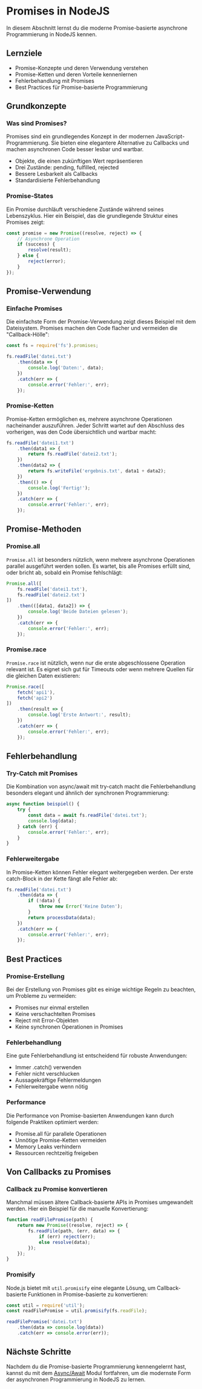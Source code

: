 # Promises in NodeJS

In diesem Abschnitt lernst du die moderne Promise-basierte asynchrone Programmierung in NodeJS kennen.

## Lernziele

- Promise-Konzepte und deren Verwendung verstehen
- Promise-Ketten und deren Vorteile kennenlernen
- Fehlerbehandlung mit Promises
- Best Practices für Promise-basierte Programmierung

## Grundkonzepte

### Was sind Promises?
Promises sind ein grundlegendes Konzept in der modernen JavaScript-Programmierung. Sie bieten eine elegantere Alternative zu Callbacks und machen asynchronen Code besser lesbar und wartbar.

- Objekte, die einen zukünftigen Wert repräsentieren
- Drei Zustände: pending, fulfilled, rejected
- Bessere Lesbarkeit als Callbacks
- Standardisierte Fehlerbehandlung

### Promise-States
Ein Promise durchläuft verschiedene Zustände während seines Lebenszyklus. Hier ein Beispiel, das die grundlegende Struktur eines Promises zeigt:

```javascript
const promise = new Promise((resolve, reject) => {
    // Asynchrone Operation
    if (success) {
        resolve(result);
    } else {
        reject(error);
    }
});
```

## Promise-Verwendung

### Einfache Promises
Die einfachste Form der Promise-Verwendung zeigt dieses Beispiel mit dem Dateisystem. Promises machen den Code flacher und vermeiden die "Callback-Hölle":

```javascript
const fs = require('fs').promises;

fs.readFile('datei.txt')
    .then(data => {
        console.log('Daten:', data);
    })
    .catch(err => {
        console.error('Fehler:', err);
    });
```

### Promise-Ketten
Promise-Ketten ermöglichen es, mehrere asynchrone Operationen nacheinander auszuführen. Jeder Schritt wartet auf den Abschluss des vorherigen, was den Code übersichtlich und wartbar macht:

```javascript
fs.readFile('datei1.txt')
    .then(data1 => {
        return fs.readFile('datei2.txt');
    })
    .then(data2 => {
        return fs.writeFile('ergebnis.txt', data1 + data2);
    })
    .then(() => {
        console.log('Fertig!');
    })
    .catch(err => {
        console.error('Fehler:', err);
    });
```

## Promise-Methoden

### Promise.all
`Promise.all` ist besonders nützlich, wenn mehrere asynchrone Operationen parallel ausgeführt werden sollen. Es wartet, bis alle Promises erfüllt sind, oder bricht ab, sobald ein Promise fehlschlägt:

```javascript
Promise.all([
    fs.readFile('datei1.txt'),
    fs.readFile('datei2.txt')
])
    .then(([data1, data2]) => {
        console.log('Beide Dateien gelesen');
    })
    .catch(err => {
        console.error('Fehler:', err);
    });
```

### Promise.race
`Promise.race` ist nützlich, wenn nur die erste abgeschlossene Operation relevant ist. Es eignet sich gut für Timeouts oder wenn mehrere Quellen für die gleichen Daten existieren:

```javascript
Promise.race([
    fetch('api1'),
    fetch('api2')
])
    .then(result => {
        console.log('Erste Antwort:', result);
    })
    .catch(err => {
        console.error('Fehler:', err);
    });
```

## Fehlerbehandlung

### Try-Catch mit Promises
Die Kombination von async/await mit try-catch macht die Fehlerbehandlung besonders elegant und ähnlich der synchronen Programmierung:

```javascript
async function beispiel() {
    try {
        const data = await fs.readFile('datei.txt');
        console.log(data);
    } catch (err) {
        console.error('Fehler:', err);
    }
}
```

### Fehlerweitergabe
In Promise-Ketten können Fehler elegant weitergegeben werden. Der erste catch-Block in der Kette fängt alle Fehler ab:

```javascript
fs.readFile('datei.txt')
    .then(data => {
        if (!data) {
            throw new Error('Keine Daten');
        }
        return processData(data);
    })
    .catch(err => {
        console.error('Fehler:', err);
    });
```

## Best Practices

### Promise-Erstellung
Bei der Erstellung von Promises gibt es einige wichtige Regeln zu beachten, um Probleme zu vermeiden:

- Promises nur einmal erstellen
- Keine verschachtelten Promises
- Reject mit Error-Objekten
- Keine synchronen Operationen in Promises

### Fehlerbehandlung
Eine gute Fehlerbehandlung ist entscheidend für robuste Anwendungen:

- Immer .catch() verwenden
- Fehler nicht verschlucken
- Aussagekräftige Fehlermeldungen
- Fehlerweitergabe wenn nötig

### Performance
Die Performance von Promise-basierten Anwendungen kann durch folgende Praktiken optimiert werden:

- Promise.all für parallele Operationen
- Unnötige Promise-Ketten vermeiden
- Memory Leaks verhindern
- Ressourcen rechtzeitig freigeben

## Von Callbacks zu Promises

### Callback zu Promise konvertieren
Manchmal müssen ältere Callback-basierte APIs in Promises umgewandelt werden. Hier ein Beispiel für die manuelle Konvertierung:

```javascript
function readFilePromise(path) {
    return new Promise((resolve, reject) => {
        fs.readFile(path, (err, data) => {
            if (err) reject(err);
            else resolve(data);
        });
    });
}
```

### Promisify
Node.js bietet mit `util.promisify` eine elegante Lösung, um Callback-basierte Funktionen in Promise-basierte zu konvertieren:

```javascript
const util = require('util');
const readFilePromise = util.promisify(fs.readFile);

readFilePromise('datei.txt')
    .then(data => console.log(data))
    .catch(err => console.error(err));
```

## Nächste Schritte

Nachdem du die Promise-basierte Programmierung kennengelernt hast, kannst du mit dem [Async/Await](asyncAwait.md) Modul fortfahren, um die modernste Form der asynchronen Programmierung in NodeJS zu lernen. 